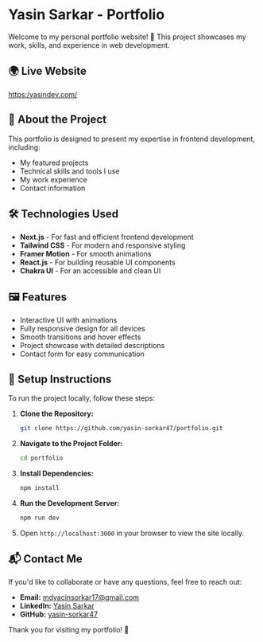 # Yasin Sarkar - Portfolio

Welcome to my personal portfolio website! 🚀 This project showcases my work, skills, and experience in web development.

## 🌍 Live Website

[https:/yasindev.com/](https:/yasindev.com/)

## 📌 About the Project

This portfolio is designed to present my expertise in frontend development, including:

- My featured projects
- Technical skills and tools I use
- My work experience
- Contact information

## 🛠️ Technologies Used

- **Next.js** - For fast and efficient frontend development
- **Tailwind CSS** - For modern and responsive styling
- **Framer Motion** - For smooth animations
- **React.js** - For building reusable UI components
- **Chakra UI** - For an accessible and clean UI

## 🖼️ Features

- Interactive UI with animations
- Fully responsive design for all devices
- Smooth transitions and hover effects
- Project showcase with detailed descriptions
- Contact form for easy communication

## 🚀 Setup Instructions

To run the project locally, follow these steps:

1. **Clone the Repository:**

   ```sh
   git clone https://github.com/yasin-sorkar47/portfolio.git
   ```

2. **Navigate to the Project Folder:**

   ```sh
   cd portfolio
   ```

3. **Install Dependencies:**

   ```sh
   npm install
   ```

4. **Run the Development Server:**

   ```sh
   npm run dev
   ```

5. Open `http://localhost:3000` in your browser to view the site locally.

## 📬 Contact Me

If you'd like to collaborate or have any questions, feel free to reach out:

- **Email:** mdyacinsorkar17@gmail.com
- **LinkedIn:** [Yasin Sarkar](https://www.linkedin.com/in/yasin-sarkar-24444b298/)
- **GitHub:** [yasin-sorkar47](https://github.com/yasin-sorkar47)

Thank you for visiting my portfolio! 🎉
